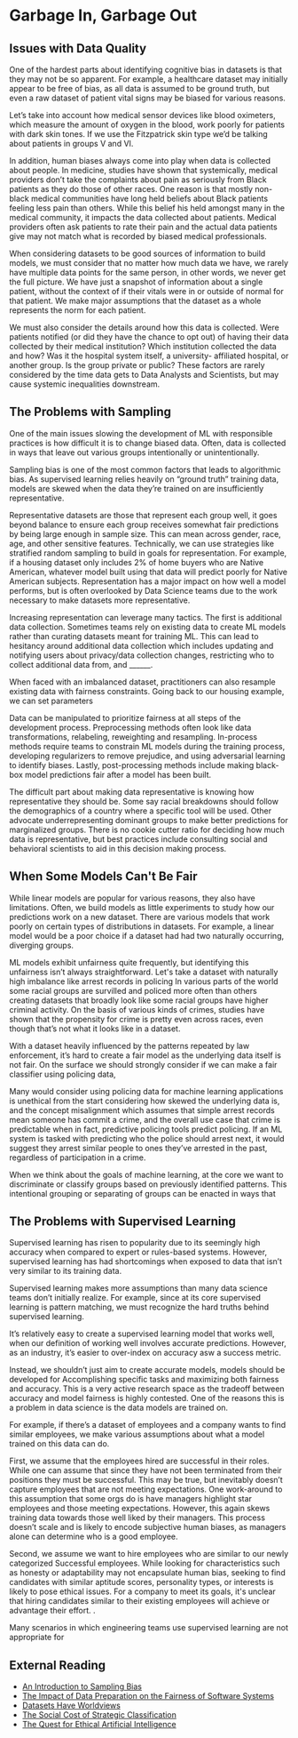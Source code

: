 # Garbage In, Garbage Out

## Issues with Data Quality

One of the hardest parts about identifying cognitive bias in datasets is that they may not be so apparent. For example, a healthcare dataset may initially appear to be free of bias, as all data is assumed to be ground truth, but even a raw dataset of patient vital signs may be biased for various reasons. 

Let’s take into account how medical sensor devices like blood oximeters, which measure the amount of oxygen in the blood, work poorly for patients with dark skin tones. If we use the Fitzpatrick skin type we’d be talking about patients in groups V and VI. 

In addition, human biases always come into play when data is collected about people. In medicine, studies have shown that systemically, medical providers don’t take the complaints about pain as seriously from Black patients as they do those of other races. One reason is that mostly non-black medical communities have long held beliefs about Black patients feeling less pain than others. While this belief his held amongst many in the medical community, it impacts the data collected about patients. Medical providers often ask patients to rate their pain and the actual data patients give may not match what is recorded by biased medical professionals.
 
When considering datasets to be good sources of information to build models, we must consider that no matter how much data we have, we rarely have multiple data points for the same person, in other words, we never get the full picture. We have just a snapshot of information about a single patient, without the context of if their vitals were in or outside of normal for that patient. We make major assumptions that the dataset as a whole represents the norm for each patient.

We must also consider the details around how this data is collected. Were patients notified (or did they have the chance to opt out) of having their data collected by their medical institution? Which institution collected the data and how? Was it the hospital system itself, a university- affiliated hospital, or another group. Is the group private or public? These factors are rarely considered by the time data gets to Data Analysts and Scientists, but may cause systemic inequalities downstream. 

## The Problems with Sampling

One of the main issues slowing the development of ML with responsible practices is how difficult it is to change biased data. Often, data is collected in ways that leave out various groups intentionally or unintentionally. 

Sampling bias is one of the most common factors that leads to algorithmic bias. As supervised learning relies heavily on “ground truth” training data, models are skewed when the data they’re trained on are insufficiently representative. 

Representative datasets are those that represent each group well, it goes beyond balance to ensure each group receives somewhat fair predictions by being large enough in sample size. This can mean across gender, race, age, and other sensitive features. Technically, we can use strategies like stratified random sampling to build in goals for representation. For example, if a housing dataset only includes 2% of home buyers who are Native American, whatever model built using that data will predict poorly for Native American subjects. Representation has a major impact on how well a model performs, but is often overlooked by Data Science teams due to the work necessary to make datasets more representative.

Increasing representation can leverage many tactics. The first is additional data collection. Sometimes teams rely on existing data to create ML models rather than curating datasets meant for training ML. This can lead to hesitancy around additional data collection which includes updating and notifying users about privacy/data collection changes, restricting who to collect additional data from, and ______. 

When faced with an imbalanced dataset, practitioners can also resample existing data with fairness constraints. Going back to our housing example, we can set parameters 

Data can be manipulated to prioritize fairness at all steps of the development process. Preprocessing methods often look like data transformations, relabeling, reweighting and resampling. In-process methods require teams to constrain ML models during the training process, developing regularizers to remove prejudice, and using adversarial learning to identify biases. Lastly, post-processing methods include making black-box model predictions fair after a model has been built. 

The difficult part about making data representative is knowing how representative they should be. Some say racial breakdowns should follow the demographics of a country where a specific tool will be used. Other advocate underrepresenting dominant groups to make better predictions for marginalized groups. There is no cookie cutter ratio for deciding how much data is representative, but best practices include consulting social and behavioral scientists to aid in this decision making process. 

## When Some Models Can't Be Fair

While linear models are popular for various reasons, they also have limitations. Often, we build models as little experiments to study how our predictions work on a new dataset. There are various models that work poorly on certain types of distributions in datasets. For example, a linear model would be a poor choice if a dataset had had two naturally occurring, diverging groups.  

ML models exhibit unfairness quite frequently, but identifying this unfairness isn’t always straightforward. Let's take a dataset with naturally high imbalance like arrest records in policing In various parts of the world some racial groups are survilled and policed more often than others creating datasets that broadly look like some racial groups have higher criminal activity. On the basis of various kinds of crimes, studies have shown that the propensity for crime is pretty even across races, even though that’s not what it looks like in a dataset. 

With a dataset heavily influenced by the patterns repeated by law enforcement, it’s hard to create a fair model as the underlying data itself is not fair. On the surface we should strongly consider if we can make a fair classifier using policing data, 

Many would consider using policing data for machine learning applications is unethical from the start considering how skewed the underlying data is, and the concept misalignment which assumes that simple arrest records mean someone has commit a crime, and the overall use case that crime is predictable when in fact, predictive policing tools predict policing. If an ML system is tasked with predicting who the police should arrest next, it would suggest they arrest similar people to ones they’ve arrested in the past, regardless of participation in a crime. 

When we think about the goals of machine learning, at the core we want to discriminate or classify groups based on previously identified patterns. This intentional grouping or separating of groups can be enacted in ways that 

## The Problems with Supervised Learning

Supervised learning has risen to popularity due to its seemingly high accuracy when compared to expert or rules-based systems. However, supervised learning has had shortcomings when exposed to data that isn’t very similar to its training data. 

Supervised learning makes more assumptions than many data science teams don’t initially realize. For example, since at its core supervised learning is pattern matching, we must recognize the hard truths behind supervised learning. 

It’s relatively easy to create a supervised learning model that works well, when our definition of working well involves accurate predictions. However, as an industry, it’s easier to over-index on accuracy asw a success metric. 

Instead, we shouldn’t just aim to create accurate models, models should be developed for 
Accomplishing specific tasks and maximizing both fairness and accuracy. This is a very active research space as the tradeoff between accuracy and model fairness is highly contested. One of the reasons this is a problem in data science is the data models are trained on. 

For example, if there’s a dataset of employees and a company wants to find similar employees, we make various assumptions about what a model trained on this data can do. 

First, we assume that the employees hired are successful in their roles. While one can assume that since they have not been terminated from their positions they must be successful. This may be true, but inevitably doesn’t capture employees that are not meeting expectations. One work-around to this assumption that some orgs do is have managers highlight star employees and those meeting expectations. However, this again skews training data towards those well liked by their managers. This process doesn’t scale and is likely to encode subjective human biases, as managers alone can determine who is a good employee.

Second, we assume we want to hire employees who are similar to our newly categorized 
Successful employees. While looking for characteristics such as honesty or adaptability may not encapsulate human bias, seeking to find candidates with similar aptitude scores, personality types, or interests is likely to pose ethical issues. For a company to meet its goals, it's unclear that hiring candidates similar to their existing employees will achieve or advantage their effort. .

Many scenarios in which engineering teams use supervised learning are not appropriate for

## External Reading

* [An Introduction to Sampling Bias](https://www.scribbr.com/methodology/sampling-bias/)
* [The Impact of Data Preparation on the Fairness of Software Systems](https://arxiv.org/pdf/1910.02321.pdf)
* [Datasets Have Worldviews](https://pair.withgoogle.com/explorables/dataset-worldviews/)
* [The Social Cost of Strategic Classification](https://arxiv.org/abs/1808.08460)
* [The Quest for Ethical Artificial Intelligence](https://www.youtube.com/watch?v=b_--xrN3eso)
